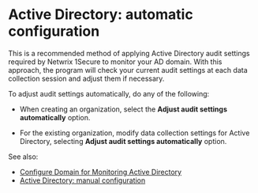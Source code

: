 # Active Directory: automatic configuration

This is a recommended method of applying Active Directory audit settings required by Netwrix 1Secure to monitor your AD domain. With this approach, the program will check your current audit settings at each data collection session and adjust them if necessary.

To adjust audit settings automatically, do any of the following:

- When creating an organization, select the __Adjust audit settings automatically__ option.

- For the existing organization, modify data collection settings for Active Directory, selecting __Adjust audit settings automatically__ option.

See also:

- [Configure Domain for Monitoring Active Directory](admanual.md)
- [Active Directory: manual configuration](cfgmanual.md)
